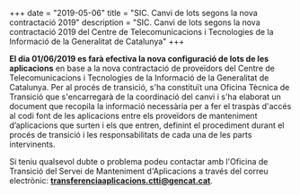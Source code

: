 +++
date        = "2019-05-06"
title       = "SIC. Canvi de lots segons la nova contractació 2019"
description = "SIC. Canvi de lots segons la nova contractació 2019 del Centre de Telecomunicacions i Tecnologies de la Informació de la Generalitat de Catalunya"
+++

**El dia 01/06/2019 es farà efectiva la nova configuració de lots de les aplicacions** en base a la nova contractació de proveïdors del Centre de Telecomunicacions i Tecnologies de la Informació de la Generalitat de Catalunya. Per al procés de transició, s'ha constituït una Oficina Tècnica de Transició que s'encarregarà de la coordinació del canvi i s'ha elaborat un document que recopila la informació necessària per a fer el traspàs d'accés al codi font de les aplicacions entre els proveïdors de manteniment d’aplicacions que surten i els que entren, definint el procediment durant el procés de transició i les responsabilitats de cada una de les parts intervinents.

Si teniu qualsevol dubte o problema podeu contactar amb l'Oficina de Transició del Servei de Manteniment d'Aplicacions a través del correu electrònic: **transferenciaaplicacions.ctti@gencat.cat**.
